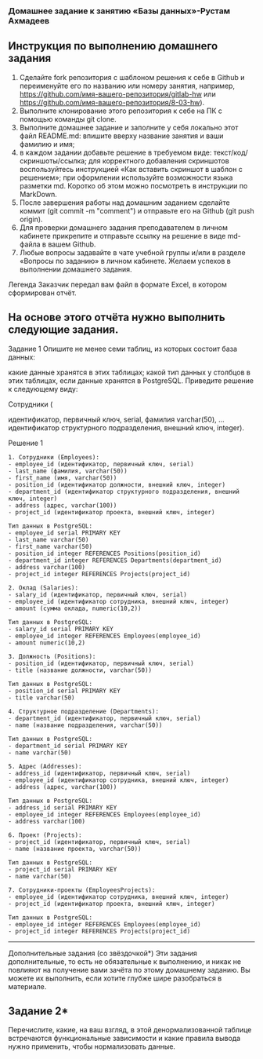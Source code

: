 ### Домашнее задание к занятию «Базы данных»-Рустам Ахмадеев
## Инструкция по выполнению домашнего задания
1. Сделайте fork репозитория c шаблоном решения к себе в Github и переименуйте его по названию или номеру занятия, например, https://github.com/имя-вашего-репозитория/gitlab-hw или https://github.com/имя-вашего-репозитория/8-03-hw).
2. Выполните клонирование этого репозитория к себе на ПК с помощью команды git clone.
3. Выполните домашнее задание и заполните у себя локально этот файл README.md:
впишите вверху название занятия и ваши фамилию и имя;
4. в каждом задании добавьте решение в требуемом виде: текст/код/скриншоты/ссылка;
для корректного добавления скриншотов воспользуйтесь инструкцией «Как вставить скриншот в шаблон с решением»;
при оформлении используйте возможности языка разметки md. Коротко об этом можно посмотреть в инструкции по MarkDown.
5. После завершения работы над домашним заданием сделайте коммит (git commit -m "comment") и отправьте его на Github (git push origin).
6. Для проверки домашнего задания преподавателем в личном кабинете прикрепите и отправьте ссылку на решение в виде md-файла в вашем Github.
7. Любые вопросы задавайте в чате учебной группы и/или в разделе «Вопросы по заданию» в личном кабинете.
Желаем успехов в выполнении домашнего задания.

Легенда
Заказчик передал вам файл в формате Excel, в котором сформирован отчёт.

На основе этого отчёта нужно выполнить следующие задания.
---
Задание 1
Опишите не менее семи таблиц, из которых состоит база данных:

какие данные хранятся в этих таблицах;
какой тип данных у столбцов в этих таблицах, если данные хранятся в PostgreSQL.
Приведите решение к следующему виду:

Сотрудники (

идентификатор, первичный ключ, serial,
фамилия varchar(50),
...
идентификатор структурного подразделения, внешний ключ, integer).

Решение 1
```
1. Сотрудники (Employees):
- employee_id (идентификатор, первичный ключ, serial)
- last_name (фамилия, varchar(50))
- first_name (имя, varchar(50))
- position_id (идентификатор должности, внешний ключ, integer)
- department_id (идентификатор структурного подразделения, внешний ключ, integer)
- address (адрес, varchar(100))
- project_id (идентификатор проекта, внешний ключ, integer)

Тип данных в PostgreSQL:
- employee_id serial PRIMARY KEY
- last_name varchar(50)
- first_name varchar(50)
- position_id integer REFERENCES Positions(position_id)
- department_id integer REFERENCES Departments(department_id)
- address varchar(100)
- project_id integer REFERENCES Projects(project_id)

2. Оклад (Salaries):
- salary_id (идентификатор, первичный ключ, serial)
- employee_id (идентификатор сотрудника, внешний ключ, integer)
- amount (сумма оклада, numeric(10,2))

Тип данных в PostgreSQL:
- salary_id serial PRIMARY KEY
- employee_id integer REFERENCES Employees(employee_id)
- amount numeric(10,2)

3. Должность (Positions):
- position_id (идентификатор, первичный ключ, serial)
- title (название должности, varchar(50))

Тип данных в PostgreSQL:
- position_id serial PRIMARY KEY
- title varchar(50)

4. Структурное подразделение (Departments):
- department_id (идентификатор, первичный ключ, serial)
- name (название подразделения, varchar(50))

Тип данных в PostgreSQL:
- department_id serial PRIMARY KEY
- name varchar(50)

5. Адрес (Addresses):
- address_id (идентификатор, первичный ключ, serial)
- employee_id (идентификатор сотрудника, внешний ключ, integer)
- address (адрес, varchar(100))

Тип данных в PostgreSQL:
- address_id serial PRIMARY KEY
- employee_id integer REFERENCES Employees(employee_id)
- address varchar(100)

6. Проект (Projects):
- project_id (идентификатор, первичный ключ, serial)
- name (название проекта, varchar(50))

Тип данных в PostgreSQL:
- project_id serial PRIMARY KEY
- name varchar(50)

7. Сотрудники-проекты (EmployeesProjects):
- employee_id (идентификатор сотрудника, внешний ключ, integer)
- project_id (идентификатор проекта, внешний ключ, integer)

Тип данных в PostgreSQL:
- employee_id integer REFERENCES Employees(employee_id)
- project_id integer REFERENCES Projects(project_id)

```
---
Дополнительные задания (со звёздочкой*)
Эти задания дополнительные, то есть не обязательные к выполнению, и никак не повлияют на получение вами зачёта по этому домашнему заданию. Вы можете их выполнить, если хотите глубже шире разобраться в материале.

## Задание 2*
Перечислите, какие, на ваш взгляд, в этой денормализованной таблице встречаются функциональные зависимости и какие правила вывода нужно применить, чтобы нормализовать данные.
